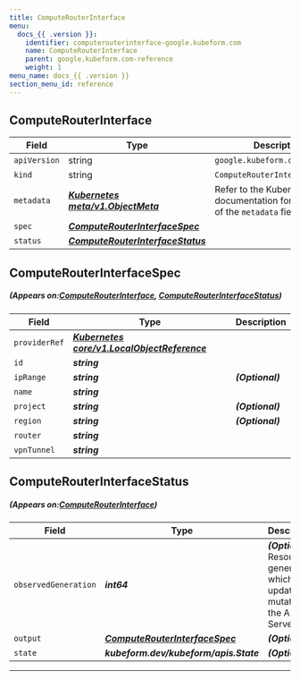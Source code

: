 ```yaml
---
title: ComputeRouterInterface
menu:
  docs_{{ .version }}:
    identifier: computerouterinterface-google.kubeform.com
    name: ComputeRouterInterface
    parent: google.kubeform.com-reference
    weight: 1
menu_name: docs_{{ .version }}
section_menu_id: reference
---
```


## ComputeRouterInterface
| Field | Type | Description |
| ------ | ----- | ----------- |
| `apiVersion` | string | `google.kubeform.com/v1alpha1` |
|    `kind` | string | `ComputeRouterInterface` |
| `metadata` | ***[Kubernetes meta/v1.ObjectMeta](https://kubernetes.io/docs/reference/generated/kubernetes-api/v1.13/#objectmeta-v1-meta)***|Refer to the Kubernetes API documentation for the fields of the `metadata` field.|
| `spec` | ***[ComputeRouterInterfaceSpec](#ComputeRouterInterfaceSpec)***||
| `status` | ***[ComputeRouterInterfaceStatus](#ComputeRouterInterfaceStatus)***||
## ComputeRouterInterfaceSpec
##### (Appears on:[ComputeRouterInterface](#ComputeRouterInterface), [ComputeRouterInterfaceStatus](#ComputeRouterInterfaceStatus))
| Field | Type | Description |
| ------ | ----- | ----------- |
| `providerRef` | ***[Kubernetes core/v1.LocalObjectReference](https://kubernetes.io/docs/reference/generated/kubernetes-api/v1.13/#localobjectreference-v1-core)***||
| `id` | ***string***||
| `ipRange` | ***string***| ***(Optional)*** |
| `name` | ***string***||
| `project` | ***string***| ***(Optional)*** |
| `region` | ***string***| ***(Optional)*** |
| `router` | ***string***||
| `vpnTunnel` | ***string***||
## ComputeRouterInterfaceStatus
##### (Appears on:[ComputeRouterInterface](#ComputeRouterInterface))
| Field | Type | Description |
| ------ | ----- | ----------- |
| `observedGeneration` | ***int64***| ***(Optional)*** Resource generation, which is updated on mutation by the API Server.|
| `output` | ***[ComputeRouterInterfaceSpec](#ComputeRouterInterfaceSpec)***| ***(Optional)*** |
| `state` | ***kubeform.dev/kubeform/apis.State***| ***(Optional)*** |
---
